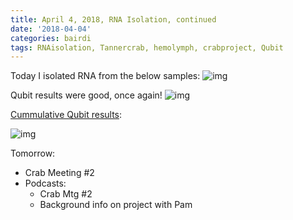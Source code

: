 ```yaml
---
title: April 4, 2018, RNA Isolation, continued
date: '2018-04-04'
categories: bairdi
tags: RNAisolation, Tannercrab, hemolymph, crabproject, Qubit
---
```


Today I isolated RNA from the below samples:
![img](http://owl.fish.washington.edu/scaphapoda/grace/Crab-project/04042018-rna-samples.png)

Qubit results were good, once again!
![img](http://owl.fish.washington.edu/scaphapoda/grace/Crab-project/Qubit/04042018-qubit.png)

[Cummulative Qubit results](http://owl.fish.washington.edu/scaphapoda/grace/Crab-project/Qubit/Qubit-results.csv):


![img](http://owl.fish.washington.edu/scaphapoda/grace/Crab-project/Qubit/04042018-qubit-cummulative-results.png)

Tomorrow:
- Crab Meeting #2
- Podcasts:
    - Crab Mtg #2
    - Background info on project with Pam
